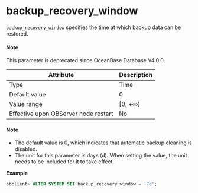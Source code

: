# backup_recovery_window

`backup_recovery_window` specifies the time at which backup data can be restored.


<main id="notice" type='explain'>
  <h4>Note</h4>
  <p> This parameter is deprecated since OceanBase Database V4.0.0.    </p>
</main>

| **Attribute** | **Description** |
|------------------|----------|
| Type | Time |
| Default value | 0 |
| Value range | \[0, +∞) |
| Effective upon OBServer node restart | No |

<main id="notice" type='explain'>
  <h4>Note</h4>
  <ul>
  <li> The default value is 0, which indicates that automatic backup cleaning is disabled.  </li>
  <li> The unit for this parameter is days (d). When setting the value, the unit needs to be included for it to take effect.</li>
  </ul>
</main>

**Example**

```sql
obclient> ALTER SYSTEM SET backup_recovery_window = '7d';
```

